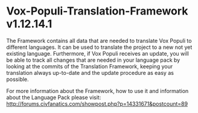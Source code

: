 # Vox-Populi-Translation-Framework v1.12.14.1
The Framework contains all data that are needed to translate Vox Populi to different languages.
It can be used to translate the project to a new not yet existing language.
Furthermore, if Vox Populi receives an update, you will be able to track all changes that are needed in your language pack by looking at the commits of the Translation Framework, keeping your translation always up-to-date and the update procedure as easy as possible.

For more information about the Framework, how to use it and information about the Language Pack please visit:
http://forums.civfanatics.com/showpost.php?p=14331671&postcount=89
